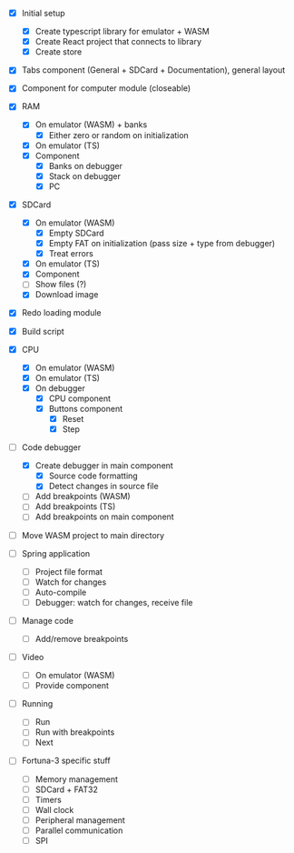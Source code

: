 - [x] Initial setup
  - [x] Create typescript library for emulator + WASM
  - [x] Create React project that connects to library
  - [x] Create store
- [x] Tabs component (General + SDCard + Documentation), general layout
- [x] Component for computer module (closeable)

- [x] RAM
  - [x] On emulator (WASM) + banks
    - [x] Either zero or random on initialization
  - [x] On emulator (TS)
  - [x] Component
    - [x] Banks on debugger
    - [x] Stack on debugger
    - [x] PC

- [x] SDCard
  - [x] On emulator (WASM)
    - [x] Empty SDCard
    - [x] Empty FAT on initialization (pass size + type from debugger)
    - [x] Treat errors
  - [x] On emulator (TS)
  - [x] Component
  - [ ] Show files (?)
  - [x] Download image

- [x] Redo loading module
- [x] Build script

- [x] CPU
  - [x] On emulator (WASM)
  - [x] On emulator (TS)
  - [x] On debugger
    - [x] CPU component
    - [x] Buttons component
      - [x] Reset
      - [x] Step

- [ ] Code debugger
  - [x] Create debugger in main component
    - [x] Source code formatting
    - [x] Detect changes in source file
  - [ ] Add breakpoints (WASM)
  - [ ] Add breakpoints (TS)
  - [ ] Add breakpoints on main component

- [ ] Move WASM project to main directory

- [ ] Spring application
  - [ ] Project file format
  - [ ] Watch for changes
  - [ ] Auto-compile
  - [ ] Debugger: watch for changes, receive file

- [ ] Manage code
  - [ ] Add/remove breakpoints

- [ ] Video
  - [ ] On emulator (WASM)
  - [ ] Provide component

- [ ] Running
  - [ ] Run
  - [ ] Run with breakpoints
  - [ ] Next

- [ ] Fortuna-3 specific stuff
  - [ ] Memory management
  - [ ] SDCard + FAT32
  - [ ] Timers
  - [ ] Wall clock
  - [ ] Peripheral management
  - [ ] Parallel communication
  - [ ] SPI
